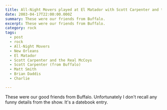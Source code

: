 ```yaml
---
title: All-Night Movers played at El Matador with Scott Carpenter and the Real McCoys.
date: 2003-04-17T22:00:00.000Z
summary: These were our friends from Buffalo.
excerpt: These were our friends from Buffalo.
category: rock
tags:
  - post 
  - rock
  - All-Night Movers
  - New Orleans
  - El Matador
  - Scott Carpenter and the Real McCoys
  - Scott Carpenter (from Buffalo)
  - Matt Smith
  - Brian Daddis
  - Charlie

---
```


These were our good friends from Buffalo. Unfortunately I don't recall any funny details from the show. It's a datebook entry.